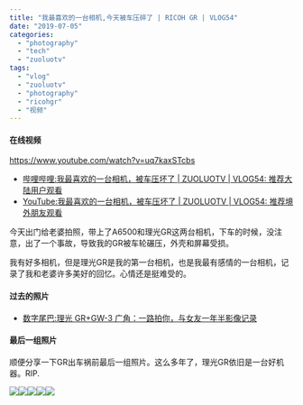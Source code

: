 ```yaml
---
title: "我最喜欢的一台相机,今天被车压碎了 | RICOH GR | VLOG54"
date: "2019-07-05"
categories: 
  - "photography"
  - "tech"
  - "zuoluotv"
tags: 
  - "vlog"
  - "zuoluotv"
  - "photography"
  - "ricohgr"
  - "视频"
---
```


#### 在线视频

https://www.youtube.com/watch?v=uq7kaxSTcbs

- [哔哩哔哩:我最喜欢的一台相机，被车压坏了 | ZUOLUOTV | VLOG54: 推荐大陆用户观看](https://zuoluo.tv/vlog-54)
- [YouTube:我最喜欢的一台相机，被车压坏了 | ZUOLUOTV | VLOG54: 推荐境外朋友观看](https://www.youtube.com/watch?v=uq7kaxSTcbs)

今天出门给老婆拍照，带上了A6500和理光GR这两台相机，下车的时候，没注意，出了一个事故，导致我的GR被车轮碾压，外壳和屏幕受损。

我有好多相机，但是理光GR是我的第一台相机，也是我最有感情的一台相机，记录了我和老婆许多美好的回忆。心情还是挺难受的。

#### **过去的照片**

- [数字尾巴:理光 GR+GW-3 广角：一路拍你，与女友一年半影像记录](http://bbs.dgtle.com/thread-346462-1-1.html)

#### 最后一组照片

顺便分享一下GR出车祸前最后一组照片。这么多年了，理光GR依旧是一台好机器。RIP.

![](https://static.is26.com/blog/2019/07/ricoh/gr-1.jpg)![](https://static.is26.com/blog/2019/07/ricoh/gr-2.jpg)![](https://static.is26.com/blog/2019/07/ricoh/gr-3.jpg)![](https://static.is26.com/blog/2019/07/ricoh/gr-8.jpg)![](https://static.is26.com/blog/2019/07/ricoh/gr-6.jpg)
